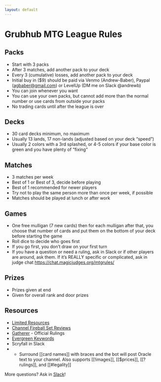 ```yaml
---
layout: default
---
```


# Grubhub MTG League Rules

## Packs
* Start with 3 packs
* After 3 matches, add another pack to your deck
* Every 3 (cumulative) losses, add another pack to your deck
* Initial buy in ($9) should be paid via Venmo (Andrew-Baber), Paypal (agbaber@gmail.com) or LevelUp (DM me on Slack @andrewb)
* You can join whenever you want
* You can use your own packs, but cannot add more than the normal number or use cards from outside your packs
* No trading cards until after the league is over

## Decks
* 30 card decks minimum, no maximum
* Usually 13 lands, 17 non-lands (adjusted based on your deck “speed”)
* Usually 2 colors with a 3rd splashed, or 4-5 colors if your base color is green and you have plenty of “fixing”

## Matches
* 3 matches per week
* Best of 1 or Best of 3, decide before playing
* Best of 1 recommended for newer players
* Try not to play the same person more than once per week, if possible
* Matches should be played at lunch or after work

## Games
* One free mulligan (7 new cards) then for each mulligan after that, you choose that number of cards and put them on the bottom of your deck before starting the game
* Roll dice to decide who goes first
* If you go first, you don’t draw on your first turn
* If you have a question or need a ruling, ask in Slack or if other players are around, ask them. If it’s REALLY specific or complicated, ask in judge chat https://chat.magicjudges.org/mtgrules/

## Prizes
* Prizes given at end
* Given for overall rank and door prizes

## Resources
* [Limited Resources](http://lrcast.com/)
* [Channel Fireball Set Reviews](https://www.channelfireball.com/tag/lsvs-set-review/)
* [Gatherer](gatherer.wizards.com) - Official Rulings 
* [Evergreen Keywords](https://66.media.tumblr.com/4c504a06546c4e88ecd47353f32b6382/tumblr_o19xrzEzkz1qia2dho1_1280.png)
* Scryfall in Slack
* * Surround [[card names]] with braces and the bot will post Oracle text to your channel. Also supports [[!images]], [[$prices]], [[?rulings]], and [[#legality]]


More questions? Ask in [Slack](https://grubhub.slack.com/messages/CJ571MTS9)!

